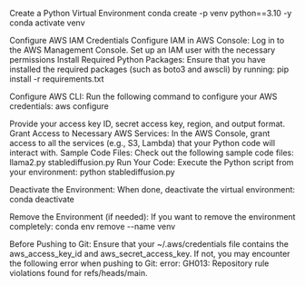 
Create a Python Virtual Environment
conda create -p venv python==3.10 -y
conda activate venv

Configure AWS IAM Credentials
Configure IAM in AWS Console:
Log in to the AWS Management Console.
Set up an IAM user with the necessary permissions
Install Required Python Packages:
Ensure that you have installed the required packages (such as boto3 and awscli) by running:
pip install -r requirements.txt

Configure AWS CLI:
Run the following command to configure your AWS credentials:
aws configure

Provide your access key ID, secret access key, region, and output format.
Grant Access to Necessary AWS Services:
In the AWS Console, grant access to all the services (e.g., S3, Lambda) that your Python code will interact with.
Sample Code Files:
Check out the following sample code files:
llama2.py
stablediffusion.py
Run Your Code:
Execute the Python script from your environment:
python stablediffusion.py

Deactivate the Environment:
When done, deactivate the virtual environment:
conda deactivate

Remove the Environment (if needed):
If you want to remove the environment completely:
conda env remove --name venv

Before Pushing to Git:
Ensure that your ~/.aws/credentials file contains the aws_access_key_id and aws_secret_access_key.
If not, you may encounter the following error when pushing to Git:
error: GH013: Repository rule violations found for refs/heads/main.
